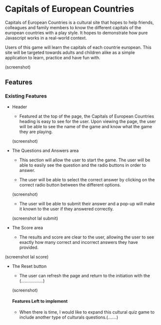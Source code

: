 # Capitals of European Countries

Capitals of European Countries is a cultural site that hopes to help friends, colleagues and family members to know the  different capitals of the european countries with a play style. It hopes to demonstrate how pure Javascript works in a real-world context.

Users of this game will learn the capitals of each countrie european. This site will be targeted towards adults and children alike as a simple application to learn, practice and have fun with.

(screenshot)

## Features
### Existing Features

* Header

  
  - Featured at the top of the page, the Capitals of European Countries heading is easy to see for the user. Upon viewing the page, the user will be able to see the name of the game and know what the game they are playing.

  (screenshot)


* The Questions and Answers area

  
  - This section will allow the user to start the game. The user will be able to easily see the question and the radio buttons in order to answer.
  
  - The user will be able to select the correct answer by clicking on the correct radio button between the different options.

  (screenshot)

  - The user will be able to submit their answer and a pop-up will make it known to the user if they answered correctly.
 
  (screenshot lal submit)

* The Score area 

  - The results and score are clear to the user, allowing the user to see exactly how many correct and incorrect answers they have provided.

(screenshot lal score)


* The Reset button 

  - The user can refresh the page and return to the initiation with the (..................)

  (screenshot)


  #### Features Left to implement 
  * When there is time, I would like to expand this cultural quiz game to include another type of culturals questions.(.......)

  









